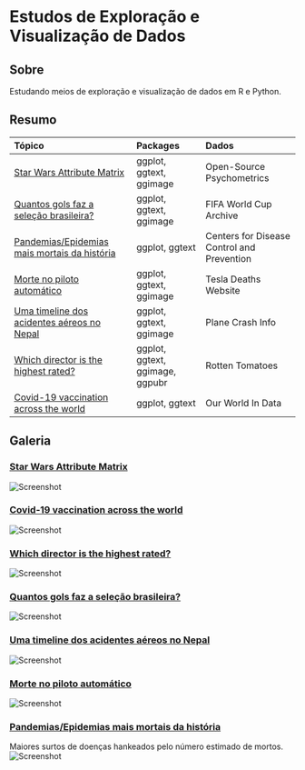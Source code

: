 # Estudos de Exploração e Visualização de Dados

## Sobre
 Estudando meios de exploração e visualização de dados em R e Python.

## Resumo

| **Tópico**                                                              | **Packages**                          | **Dados**                                  |
|:------------------------------------------------------------------------|:--------------------------------------|:-------------------------------------------|
| [Star Wars Attribute Matrix](Star-Wars-Attribute-Matrix)                | ggplot, ggtext, ggimage               |  Open-Source Psychometrics                  |
| [Quantos gols faz a seleção brasileira?](Brasil-WorldCup)               | ggplot, ggtext, ggimage               | FIFA World Cup Archive                     |
| [Pandemias/Epidemias mais mortais da história](Major-Disease-Outbreaks) | ggplot, ggtext                        | Centers for Disease Control and Prevention |
| [Morte no piloto automático](Tesla-Deaths)                              | ggplot, ggtext, ggimage               | Tesla Deaths Website                       |
| [Uma timeline dos acidentes aéreos no Nepal](Nepal-Plane-Crashes)       | ggplot, ggtext, ggimage               | Plane Crash Info                           |
| [Which director is the highest rated?](Mandalorian-Directors)           | ggplot, ggtext, ggimage, ggpubr       | Rotten Tomatoes                            |
| [Covid-19 vaccination across the world](World-Vaccination-Covid19)      | ggplot, ggtext                        | Our World In Data                          |

## Galeria

  ### **[Star Wars Attribute Matrix](Star-Wars-Attribute-Matrix)**
  ![Screenshot](Star-Wars-Attribute-Matrix/star-wars-attribute-matrix.png)
  
  ### **[Covid-19 vaccination across the world](World-Vaccination-Covid19)**
  ![Screenshot](World-Vaccination-Covid19/World-Vaccination-Covid19.png)
  
  ### **[Which director is the highest rated?](Mandalorian-Directors)**
  ![Screenshot](Mandalorian-Directors/Mandalorian-Directors.png)
  
  ### **[Quantos gols faz a seleção brasileira?](Brasil-WorldCup)**
  ![Screenshot](Brasil-WorldCup/brasil-world-cup.png)
  
  ### **[Uma timeline dos acidentes aéreos no Nepal](Nepal-Plane-Crashes)**
  ![Screenshot](Nepal-Plane-Crashes/Nepal-Airplane-Crashes.png)
  
  ### **[Morte no piloto automático](Tesla-Deaths)**
  ![Screenshot](Tesla-Deaths/Tesla-Deaths.png)
  
  ### **[Pandemias/Epidemias mais mortais da história](Major-Disease-Outbreaks)**
  Maiores surtos de doenças hankeados pelo número estimado de mortos.
  ![Screenshot](Major-Disease-Outbreaks/Maiores-Pand-Epid.png)
  
